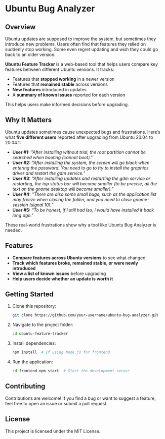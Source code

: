 # Ubuntu Bug Analyzer

## Overview
Ubuntu updates are supposed to improve the system, but sometimes they introduce new problems. Users often find that features they relied on suddenly stop working. Some even regret updating and wish they could go back to an older version.

**Ubuntu Feature Tracker** is a web-based tool that helps users compare key features between different Ubuntu versions. It tracks:

- Features that **stopped working** in a newer version
- Features that **remained stable** across versions
- **New features** introduced in updates
- A **summary of known issues** reported for each version

This helps users make informed decisions before upgrading.

## Why It Matters
Ubuntu updates sometimes cause unexpected bugs and frustrations. Here’s what **five different users** reported after upgrading from Ubuntu 20.04 to 20.04.1:

- **User #1:** *"After installing without trial, the root partition cannot be searched when booting (cannot boot)."*
- **User #2:** *"After installing the system, the screen will go black when entering the password. You need to go to tty to install the graphics driver and restart the gdm service."*
- **User #3:** *"After installing updates and restarting the gdm service or restarting, the top status bar will become smaller (to be precise, all the text on the gnome desktop will become smaller)."*
- **User #4:** *"There are also some small bugs, such as the application list may freeze when closing the folder, and you need to close gnome-session (signal 10)."*
- **User #5:** *"To be honest, if I still had Iso, I would have installed it back long ago."*

These real-world frustrations show why a tool like Ubuntu Bug Analyzer is needed.

## Features
- **Compare features across Ubuntu versions** to see what changed
- **Track which features broke, remained stable, or were newly introduced**
- **View a list of known issues** before upgrading
- **Help users decide whether an update is worth it**

## Getting Started
1. Clone this repository:
   ```sh
   git clone https://github.com/your-username/ubuntu-bug-analyzer.git
   ```
2. Navigate to the project folder:
   ```sh
   cd ubuntu-feature-tracker
   ```
3. Install dependencies:
   ```sh
   npm install  # If using Node.js for frontend
   ```
4. Run the application:
   ```sh
   cd frontend npm start  # Start the development server
   ```

## Contributing
Contributions are welcome! If you find a bug or want to suggest a feature, feel free to open an issue or submit a pull request.

## License
This project is licensed under the MIT License.
